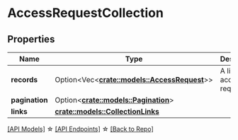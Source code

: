 # AccessRequestCollection

## Properties

Name | Type | Description | Notes
------------ | ------------- | ------------- | -------------
**records** | Option<Vec<**[crate::models::AccessRequest](AccessRequest.md)**>> | A list of access requests | [optional]
**pagination** | Option<[**crate::models::Pagination**](Pagination.md)> |  | [optional]
**links** | [**crate::models::CollectionLinks**](CollectionLinks.md) |  | 

[[API Models]](./README.md#documentation-for-models) ☆ [[API Endpoints]](./README.md#documentation-for-api-endpoints) ☆ [[Back to Repo]](./README.md)


